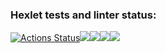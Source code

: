 ### Hexlet tests and linter status:
[![Actions Status](https://github.com/Memnaya/frontend-project-44/workflows/hexlet-check/badge.svg)](https://github.com/Memnaya/frontend-project-44/actions)<a href="https://codeclimate.com/github/Memnaya/frontend-project-44/maintainability"><img src="https://api.codeclimate.com/v1/badges/c6c306973ee2f590f680/maintainability" /></a><a href="https://asciinema.org/a/lE9a6yadduAtU8clpCnynuQBI" target="_blank"><img src="https://asciinema.org/a/lE9a6yadduAtU8clpCnynuQBI.svg" /><a href="https://asciinema.org/a/545196" target="_blank"><img src="https://asciinema.org/a/545196.svg" /></a><a href="https://asciinema.org/a/545259" target="_blank"><img src="https://asciinema.org/a/545259.svg" /></a>
